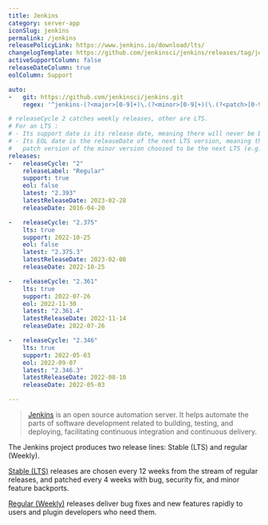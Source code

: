 ```yaml
---
title: Jenkins
category: server-app
iconSlug: jenkins
permalink: /jenkins
releasePolicyLink: https://www.jenkins.io/download/lts/
changelogTemplate: https://github.com/jenkinsci/jenkins/releases/tag/jenkins-__LATEST__
activeSupportColumn: false
releaseDateColumn: true
eolColumn: Support

auto:
-   git: https://github.com/jenkinsci/jenkins.git
    regex: '^jenkins-(?<major>[0-9]+)\.(?<minor>[0-9]+)(\.(?<patch>[0-9]+))?$'

# releaseCycle 2 catches weekly releases, other are LTS.
# For an LTS :
# - Its support date is its release date, meaning there will never be backport of features.
# - Its EOL date is the releaseDate of the next LTS version, meaning the release date of the first
#   patch version of the minor version choosed to be the next LTS (e.g. 2.361.1).
releases:
-   releaseCycle: "2"
    releaseLabel: "Regular"
    support: true
    eol: false
    latest: "2.393"
    latestReleaseDate: 2023-02-28
    releaseDate: 2016-04-20

-   releaseCycle: "2.375"
    lts: true
    support: 2022-10-25
    eol: false
    latest: "2.375.3"
    latestReleaseDate: 2023-02-08
    releaseDate: 2022-10-25

-   releaseCycle: "2.361"
    lts: true
    support: 2022-07-26
    eol: 2022-11-30
    latest: "2.361.4"
    latestReleaseDate: 2022-11-14
    releaseDate: 2022-07-26

-   releaseCycle: "2.346"
    lts: true
    support: 2022-05-03
    eol: 2022-09-07
    latest: "2.346.3"
    latestReleaseDate: 2022-08-10
    releaseDate: 2022-05-03

---
```


> [Jenkins](https://www.jenkins.io/) is an open source automation server. It helps automate the
> parts of software development related to building, testing, and deploying, facilitating continuous
> integration and continuous delivery.

The Jenkins project produces two release lines: Stable (LTS) and regular (Weekly).

[Stable (LTS)](https://www.jenkins.io/download/lts/) releases are chosen every 12 weeks from the
stream of regular releases, and patched every 4 weeks with bug, security fix, and minor feature backports.

[Regular (Weekly)](https://www.jenkins.io/download/weekly/) releases deliver bug fixes and new
features rapidly to users and plugin developers who need them.
